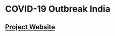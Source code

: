 # COVID-19 Outbreak India

## [Project Website](https://piyushke.github.io/COVID-19-Outbreak-India)
